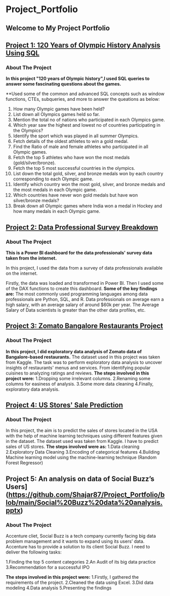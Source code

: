 # Project_Portfolio 
## Welcome to My Project Portfolio
## [Project 1: 120 Years of Olympic History Analysis Using SQL](https://github.com/Shajar87/Project_Portfolio/blob/main/Olympic%20History%20Analysis.pdf)
### About The Project
**In this project "120 years of Olympic history",I used SQL queries to answer some fascinating questions about the games.**

**Used some of the common and advanced SQL concepts such as window functions, CTEs, subqueries, and more to answer the queations as below:

1. How many Olympic games have been held?
2. List down all Olympics games held so far.
3. Mention the total no of nations who participated in each Olympics game.
4. Which year saw the highest and lowest no of countries participating in the Olympics?
5. Identify the sport which was played in all summer Olympics.
6. Fetch details of the oldest athletes to win a gold medal.
7. Find the Ratio of male and female athletes who participated in all Olympic games.
8. Fetch the top 5 athletes who have won the most medals (gold/silver/bronze).
9. Fetch the top 5 most successful countries in the olympics.
10. List down the total gold, silver, and bronze medals won by each country corresponding to each Olympic game.
11. Identify which country won the most gold, silver, and bronze medals and the most medals in each Olympic game.
12. Which countries have never won gold medals but have won silver/bronze medals?
13. Break down all Olympic games where India won a medal in Hockey and how many medals in each Olympic game.

## [Project 2: Data Professional Survey Breakdown](https://github.com/Shajar87/Project_Portfolio/blob/main/BI%20Project%201.pbix)
### About The Project
**This is a Power BI dashboard for the data professionals' survey data taken from the internet.**

In this project, I used the data from a survey of data professionals available on the internet.

Firstly, the data was loaded and transformed in Power BI.
Then I used some of the DAX functions to create this dashboard.
**Some of the key findings are:**
The most commonly used programming languages among data professionals are Python, SQL, and R.
Data professionals on average earn a high salary, with an average salary of around $60k per year.
The Average Salary of Data scientists is greater than the other data profiles, etc.

## [Project 3: Zomato Bangalore Restaurants Project](https://www.kaggle.com/code/mohd647/zomato-bangalore-data-eda)
### About The Project
**In this project, I did exploratory data analysis of Zomato data of Bangalore-based restaurants.**
The dataset used in this project was taken from Kaggle.
The task was to perform exploratory data analysis to uncover insights of restaurants' menus and services. From identifying popular cuisines to analyzing ratings and reviews.
**The steps involved in this project were:**
1.Dropping some irrelevant columns.
2.Renaming some columns for easiness of analysis.
3.Some more data cleaning
4.Finally, exploratory data analysis.

## [Project 4: US Stores' Sale Prediction](https://www.kaggle.com/code/mohd647/us-store-sale-prediction)
### About The Project
In this project, the aim is to predict the sales of stores located in the USA with the help of machine learning techniques using different features given in the dataset.
The dataset used was taken from Kaggle.  I have to predict sales of US stores.
**The steps involved were as:**
1.Data cleaning
2.Exploratory Data Cleaning
3.Encoding of categorical features
4.Building Machine learning model using the machine-learning technique (Random Forest Regressor)

## Project 5: An analysis on data of Social Buzz’s Users](https://github.com/Shajar87/Project_Portfolio/blob/main/Social%20Buzz%20data%20analysis.pptx)
### About The Project
Accenture  cliet, Social Buzz is a tech company currently facing big data problem management and it wants to expand using its users’ data.
Accenture has to provide a solution to its client Social Buzz.
I need to deliver the following tasks:

1.Finding the top 5 content categories
2.An Audit of its big data practice
3.Recommendation for a successful IPO

**The steps involved in this project were:**
1.Firstly, I gathered the requirements of the project.
2.Cleaned the data using Excel.
3.Did data modeling
4.Data analysis
5.Presenting the findings


